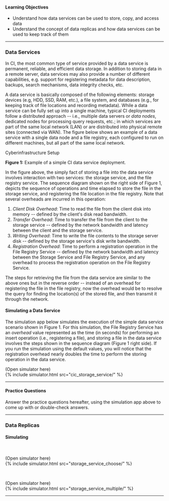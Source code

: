
#### Learning Objectives

- Understand how data services can be used to store, copy, and access data
- Understand the concept of data replicas and how data services can be used to keep track of them

---

### Data Services

In CI, the most common type of service provided by a data service is permanent, 
reliable, and efficient data storage. In addition to storing data in a remote server, 
data services may also provide a number of different capabilities, e.g. 
support for registering metadata for data description, backups, search mechanisms,
data integrity checks, etc. 

A data service is basically composed of the following elements: storage devices 
(e.g, HDD, SSD, RAM, etc.), a file system, and databases (e.g., for keeping track of
file locations and recording metadata). While a data service can be fully set up into 
a single machine, typical CI deployments follow a distributed approach -- i.e.,
multiple data servers or _data nodes_, dedicated nodes for processing query requests, 
etc.; in which services are part of the same local network (LAN) or are distributed
into physical remote sites (connected via WAN). The figure below shows an example of
a data service with a single data node and a file registry, each configured to run on
different machines, but all part of the same local network.

<object class="figure" type="image/svg+xml" data="{{ site.baseurl }}/public/img/cyberinfrastructure/simple_storage.svg">Cyberinfrastructure Setup</object>
<div class="caption">
<strong>Figure 1:</strong> Example of a simple CI data service deployment.
</div>

In the figure above, the simply fact of storing a file into the data service involves
interaction with two services: the storage service, and the file registry service.
The sequence diagram shown on the right side of Figure 1, depicts the sequence of 
operations and time elapsed to store the file in the storage service, and registering
the file location in the file registry. Note that several overheads are incurred 
in this operation:

1. _Client Disk Overhead_: Time to read the file from the client disk into memory 
   -- defined by the client's disk read bandwidth. 
1. _Transfer Overhead_: Time to transfer the file from the client to the storage 
   service -- defined by the network bandwidth and latency between the client and
   the storage service.
1. _Writing Overhead_: Time to write the file contents to the storage server disk
   -- defined by the storage service's disk write bandwidth.
1. _Registration Overhead_: Time to perform a registration operation in the File
   Registry Service -- defined by the network bandwidth and latency between the 
   Storage Service and File Registry Service, and any overhead to process the 
   registration operation on the File Registry Service.

The steps for retrieving the file from the data service are similar to the above
ones but in the reverse order -- instead of an overhead for registering the file
in the file registry, now the overhead would be to resolve the query for finding the
location(s) of the stored file, and then transmit it through the network.

#### Simulating a Data Service

The simulation app below simulates the execution of the simple data service scenario 
shown in Figure 1. For this simulation, the File Registry Service has an _overhead_
value represented as the time (in seconds) for performing an insert operation 
(i.e., registering a file), and storing a file in the data service involves the 
steps shown in the sequence diagram (Figure 1 right side). If you run the simulation
using the default values, you will notice that the registration overhead nearly
doubles the time to perform the storing operation in the data service.

<div class="ui accordion fluid app-ins">
  <div class="title">
    <i class="dropdown icon"></i>
    (Open simulator here)
  </div>
  <div markdown="0" class="ui segment content sim-frame">
    {% include simulator.html src="cic_storage_service/" %}
  </div>
</div>

---

#### Practice Questions

Answer the practice questions hereafter, using the simulation app above to come up 
with or double-check answers.

---

### Data Replicas


#### Simulating


<p>&nbsp;</p>

<div class="ui accordion fluid app-ins">
  <div class="title">
    <i class="dropdown icon"></i>
    (Open simulator here)
  </div>
  <div markdown="0" class="ui segment content sim-frame">
    {% include simulator.html src="storage_service_choose/" %}
  </div>
</div>

<p>&nbsp;</p>

<div class="ui accordion fluid app-ins">
  <div class="title">
    <i class="dropdown icon"></i>
    (Open simulator here)
  </div>
  <div markdown="0" class="ui segment content sim-frame">
    {% include simulator.html src="storage_service_multiple/" %}
  </div>
</div>

---
